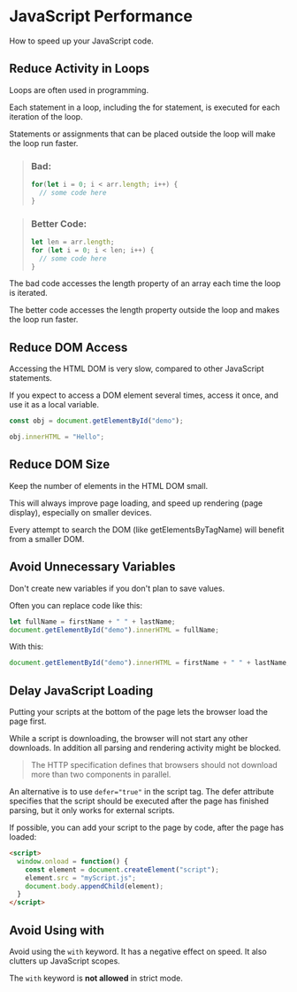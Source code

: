 # JavaScript Performance

How to speed up your JavaScript code.

## Reduce Activity in Loops

Loops are often used in programming.

Each statement in a loop, including the for statement, is executed for each iteration of the loop.

Statements or assignments that can be placed outside the loop will make the loop run faster.

> ### Bad:
> 
> ```javascript
> for(let i = 0; i < arr.length; i++) {
>   // some code here
> }
> ```

> ### Better Code:
> 
> ```javascript
> let len = arr.length;
> for (let i = 0; i < len; i++) {
>   // some code here
> }
> ```

The bad code accesses the length property of an array each time the loop is iterated.

The better code accesses the length property outside the loop and makes the loop run faster.

## Reduce DOM Access

Accessing the HTML DOM is very slow, compared to other JavaScript statements.

If you expect to access a DOM element several times, access it once, and use it as a local variable.

```javascript
const obj = document.getElementById("demo");

obj.innerHTML = "Hello";
```

## Reduce DOM Size

Keep the number of elements in the HTML DOM small.

This will always improve page loading, and speed up rendering (page display), especially on smaller devices.

Every attempt to search the DOM (like getElementsByTagName) will benefit from a smaller DOM.

## Avoid Unnecessary Variables

Don't create new variables if you don't plan to save values.

Often you can replace code like this:

```javascript
let fullName = firstName + " " + lastName;
document.getElementById("demo").innerHTML = fullName;
```

With this:

```javascript
document.getElementById("demo").innerHTML = firstName + " " + lastName;
```

## Delay JavaScript Loading

Putting your scripts at the bottom of the page lets the browser load the page first.

While a script is downloading, the browser will not start any other downloads. In addition all parsing and rendering activity might be blocked.

> The HTTP specification defines that browsers should not download more than two components in parallel.

An alternative is to use `defer="true"` in the script tag. The defer attribute specifies that the script should be executed after the page has finished parsing, but it only works for external scripts.

If possible, you can add your script to the page by code, after the page has loaded:

```html
<script>
  window.onload = function() {
    const element = document.createElement("script");
    element.src = "myScript.js";
    document.body.appendChild(element);
  }
</script>
```

## Avoid Using with

Avoid using the `with` keyword. It has a negative effect on speed. It also clutters up JavaScript scopes.

The `with` keyword is **not allowed** in strict mode.